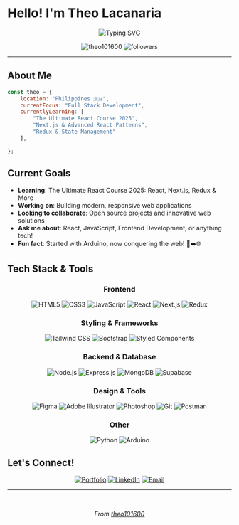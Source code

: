 #  Hello! I'm Theo Lacanaria

<div align="center">
  <img src="https://readme-typing-svg.herokuapp.com?font=Fira+Code&pause=1000&color=2F81F7&center=true&vCenter=true&width=435&lines=Full+Stack+Developer+in+Training;React+%7C+Next.js+%7C+Node.js;Always+learning%2C+always+building!" alt="Typing SVG" />
</div>

<p align="center">
  <img src="https://komarev.com/ghpvc/?username=theo101600&label=Profile%20views&color=0e75b6&style=for-the-badge" alt="theo101600" />
  <img src="https://img.shields.io/github/followers/theo101600?label=Followers&style=for-the-badge&color=blue" alt="followers" />
</p>

---

##  About Me

```javascript
const theo = {
    location: "Philippines 🇵🇭",
    currentFocus: "Full Stack Development",
    currentlyLearning: [
        "The Ultimate React Course 2025",
        "Next.js & Advanced React Patterns",
        "Redux & State Management"
    ],

};
```

##  Current Goals

-  **Learning**: The Ultimate React Course 2025: React, Next.js, Redux & More
-  **Working on**: Building modern, responsive web applications
-  **Looking to collaborate**: Open source projects and innovative web solutions
-  **Ask me about**: React, JavaScript, Frontend Development, or anything tech!
-  **Fun fact**: Started with Arduino, now conquering the web! 🤖➡️🌐

##  Tech Stack & Tools

<div align="center">

### Frontend
![HTML5](https://img.shields.io/badge/-HTML5-E34F26?style=for-the-badge&logo=html5&logoColor=white)
![CSS3](https://img.shields.io/badge/-CSS3-1572B6?style=for-the-badge&logo=css3&logoColor=white)
![JavaScript](https://img.shields.io/badge/-JavaScript-F7DF1E?style=for-the-badge&logo=javascript&logoColor=black)
![React](https://img.shields.io/badge/-React-61DAFB?style=for-the-badge&logo=react&logoColor=black)
![Next.js](https://img.shields.io/badge/-Next.js-000000?style=for-the-badge&logo=next.js&logoColor=white)
![Redux](https://img.shields.io/badge/-Redux-764ABC?style=for-the-badge&logo=redux&logoColor=white)

### Styling & Frameworks
![Tailwind CSS](https://img.shields.io/badge/-Tailwind_CSS-38B2AC?style=for-the-badge&logo=tailwind-css&logoColor=white)
![Bootstrap](https://img.shields.io/badge/-Bootstrap-7952B3?style=for-the-badge&logo=bootstrap&logoColor=white)
![Styled Components](https://img.shields.io/badge/-Styled_Components-DB7093?style=for-the-badge&logo=styled-components&logoColor=white)

### Backend & Database
![Node.js](https://img.shields.io/badge/-Node.js-339933?style=for-the-badge&logo=node.js&logoColor=white)
![Express.js](https://img.shields.io/badge/-Express.js-000000?style=for-the-badge&logo=express&logoColor=white)
![MongoDB](https://img.shields.io/badge/-MongoDB-47A248?style=for-the-badge&logo=mongodb&logoColor=white)
![Supabase](https://img.shields.io/badge/-Supabase-3ECF8E?style=for-the-badge&logo=supabase&logoColor=white)

### Design & Tools
![Figma](https://img.shields.io/badge/-Figma-F24E1E?style=for-the-badge&logo=figma&logoColor=white)
![Adobe Illustrator](https://img.shields.io/badge/-Adobe_Illustrator-FF9A00?style=for-the-badge&logo=adobe-illustrator&logoColor=white)
![Photoshop](https://img.shields.io/badge/-Photoshop-31A8FF?style=for-the-badge&logo=adobe-photoshop&logoColor=white)
![Git](https://img.shields.io/badge/-Git-F05032?style=for-the-badge&logo=git&logoColor=white)
![Postman](https://img.shields.io/badge/-Postman-FF6C37?style=for-the-badge&logo=postman&logoColor=white)

### Other
![Python](https://img.shields.io/badge/-Python-3776AB?style=for-the-badge&logo=python&logoColor=white)
![Arduino](https://img.shields.io/badge/-Arduino-00979D?style=for-the-badge&logo=arduino&logoColor=white)

</div>



##  Let's Connect!

<div align="center">

[![Portfolio](https://img.shields.io/badge/Portfolio-FF5722?style=for-the-badge&logo=google-chrome&logoColor=white)](https://react-portfolio-murex-phi.vercel.app/)
[![LinkedIn](https://img.shields.io/badge/LinkedIn-0077B5?style=for-the-badge&logo=linkedin&logoColor=white)](https://linkedin.com/in/theo-lacanaria)
[![Email](https://img.shields.io/badge/Email-D14836?style=for-the-badge&logo=gmail&logoColor=white)](mailto:theo.lacanaria@gmail.com)

</div>

---


<div align="center">

  
  <br/>
  
  <i>  From [theo101600](https://github.com/theo101600)</i>
</div>
